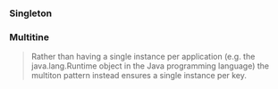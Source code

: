 ### Singleton

### Multitine
> Rather than having a single instance per application (e.g. the java.lang.Runtime object in the Java programming language) the multiton pattern instead ensures a single instance per key.
